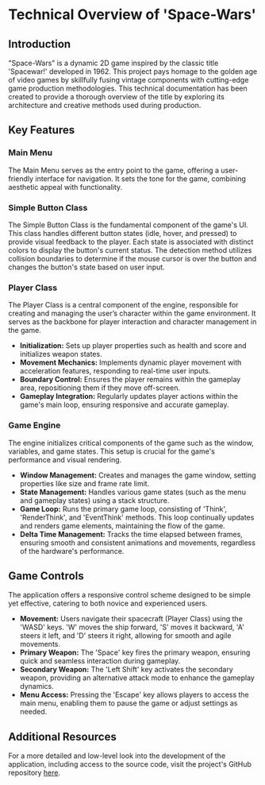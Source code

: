 # Technical Overview of 'Space-Wars'

## Introduction

"Space-Wars" is a dynamic 2D game inspired by the classic title 'Spacewar!' developed in 1962. This project pays homage to the golden age of video games by skillfully fusing vintage components with cutting-edge game production methodologies. This technical documentation has been created to provide a thorough overview of the title by exploring its architecture and creative methods used during production.

## Key Features

### Main Menu

The Main Menu serves as the entry point to the game, offering a user-friendly interface for navigation. It sets the tone for the game, combining aesthetic appeal with functionality.

### Simple Button Class

The Simple Button Class is the fundamental component of the game's UI. This class handles different button states (idle, hover, and pressed) to provide visual feedback to the player. Each state is associated with distinct colors to display the button's current status. The detection method utilizes collision boundaries to determine if the mouse cursor is over the button and changes the button's state based on user input.

### Player Class

The Player Class is a central component of the engine, responsible for creating and managing the user’s character within the game environment. It serves as the backbone for player interaction and character management in the game.

- **Initialization:** Sets up player properties such as health and score and initializes weapon states.
- **Movement Mechanics:** Implements dynamic player movement with acceleration features, responding to real-time user inputs.
- **Boundary Control:** Ensures the player remains within the gameplay area, repositioning them if they move off-screen.
- **Gameplay Integration:** Regularly updates player actions within the game's main loop, ensuring responsive and accurate gameplay.

### Game Engine

The engine initializes critical components of the game such as the window, variables, and game states. This setup is crucial for the game's performance and visual rendering.

- **Window Management:** Creates and manages the game window, setting properties like size and frame rate limit.
- **State Management:** Handles various game states (such as the menu and gameplay states) using a stack structure.
- **Game Loop:** Runs the primary game loop, consisting of 'Think', 'RenderThink', and 'EventThink' methods. This loop continually updates and renders game elements, maintaining the flow of the game.
- **Delta Time Management:** Tracks the time elapsed between frames, ensuring smooth and consistent animations and movements, regardless of the hardware's performance.

## Game Controls

The application offers a responsive control scheme designed to be simple yet effective, catering to both novice and experienced users.

- **Movement:** Users navigate their spacecraft (Player Class) using the 'WASD' keys. 'W' moves the ship forward, 'S' moves it backward, 'A' steers it left, and 'D' steers it right, allowing for smooth and agile movements.
- **Primary Weapon:** The 'Space' key fires the primary weapon, ensuring quick and seamless interaction during gameplay.
- **Secondary Weapon:** The 'Left Shift' key activates the secondary weapon, providing an alternative attack mode to enhance the gameplay dynamics.
- **Menu Access:** Pressing the 'Escape' key allows players to access the main menu, enabling them to pause the game or adjust settings as needed.

## Additional Resources

For a more detailed and low-level look into the development of the application, including access to the source code, visit the project's GitHub repository [here](https://github.com/Mattb0/Space-Wars).
